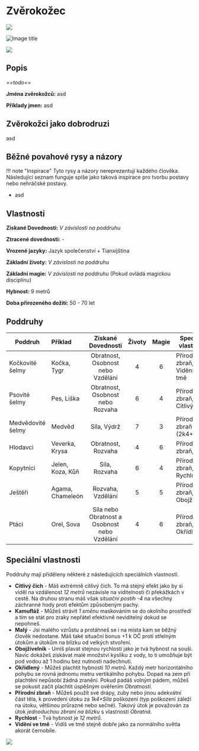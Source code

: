 # Zvěrokožec

<img src="/assets/sep_line.png"/>

![Image title](/assets/OW/races/Animalfolk.png)

<img src="/assets/sep_line.png"/>

## Popis

*==todo==*

**Jména zvěrokožců:** asd

**Příklady jmen:** asd

## Zvěrokožci jako dobrodruzi

asd

## Běžné povahové rysy a názory

!!! note "Inspirace"
    Tyto rysy a názory nereprezentují každého člověka. Následující seznam funguje spíše jako taková inspirace pro tvorbu postavy nebo nehráčské postavy. 

- asd

## Vlastnosti

**Získané Dovednosti:** *V závislosti na poddruhu*

**Ztracené dovednosti:** -

**Vrozené jazyky:** Jazyk společenství + Tianxijština

**Základní životy:** *V závislosti na poddruhu*

**Základní magie:** *V závislosti na poddruhu* (Pokud ovládá magickou disciplínu)

**Hybnost:** 9 metrů

**Doba přirozeného dožití:** 50 - 70 let

## Poddruhy

| Poddruh           | Příklad          |              Získané Dovednosti              | Životy | Magie | Speciální vlastnosti          |
| ----------------- | :--------------- | :------------------------------------------: | :----: | :---: | ----------------------------- |
| Kočkovité šelmy   | Kočka, Tygr      |      Obratnost, Osobnost nebo Vzdělání       |   4    |   6   | Přírodní zbraň, Vidění ve tmě |
| Psovité šelmy     | Pes, Liška       |       Obratnost, Osobnost nebo Rozvaha       |   6    |   4   | Přírodní zbraň, Citlivý čich  |
| Medvědovité šelmy | Medvěd           |                 Síla, Výdrž                  |   7    |   3   | Přírodní zbraň (2k4+Síla)     |
| Hlodavci          | Veverka, Krysa   |              Obratnost, Rozvaha              |   4    |   6   | Přírodní zbraň, Malý          |
| Kopytníci         | Jelen, Koza, Kůň |                Síla, Rozvaha                 |   6    |   4   | Přírodní zbraň, Rychlost      |
| Ještěři           | Agama, Chameleón |              Rozvaha, Vzdělání               |   5    |   5   | Přírodní zbraň, Obojživelník  |
| Ptáci             | Orel, Sova       | Síla nebo Obratnost a Osobnost nebo Vzdělání |   4    |   6   | Přírodní zbraň, Okřídlený     |

## Speciální vlastnosti

Poddruhy mají přiděleny některé z následujících speciálních vlastností.

- **Citlivý čich** - Máš extrémně citlivý čich. To má stejný efekt jako by si viděl na vzdálenost *12 metrů* nezávisle na viditelnosti či překážkách v cestě. Na druhou stranu máš však *situační postih -4* na všechny záchranné hody proti efektům způsobeným pachy.
- **Kamufláž** - Můžeš strávit *1 směnu* maskováním se do okolního prostředí a tím se stát pro zraky nepřátel efektivně neviditelný dokud se nepohneš.
- **Malý** - Jsi malého vzrůstu a protáhneš se i na místa kam se běžný člověk nedostane. Máš také situační bonus +1 k OČ proti střelným útokům a útokům na blízku od velkých stvoření.
- **Obojživelník** - Umíš plavat stejnou rychlostí jako je tvá hybnost na souši. Navíc dokážeš získávat malé množství kyslíku z vody, to ti umožňuje být pod vodou až 1 hodinu bez nutnosti nadechnutí.
- **Okřídlený** - Můžeš plachtit hybností *10 metrů*. Každý metr horizontálního pohybu se rovná jednomu metru vertikálního pohybu. Dopad na zem při plachtění nepůsobí žádná zranění. Pokud padáš volným pádem, můžeš se pokusit začít plachtit úspěšným ověřením *Obratnosti*.
- **Přírodní zbraň** - Můžeš použít své drápy, zuby nebo jinou adekvátní část těla, k provedení útoku za *1k4+Síla* poškození (typ poškození záleží na útoku, většinou průrazné nebo sečné). Takový útok je považován za útok *jednoduchou zbraní na blízku* s vlastností *Obratná*.
- **Rychlost** - Tvá hybnost je *12 metrů*.
- **Vidění ve tmě** - Vidíš ve tmě stejně dobře jako za normálního světla akorát černobíle.

<img src="/assets/sep_line.png"/>
